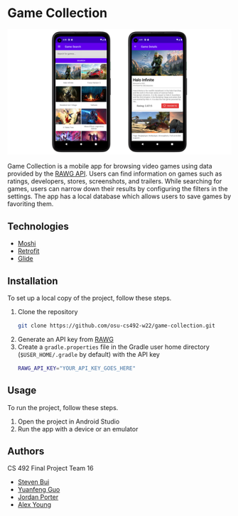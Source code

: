 <!-- PROJECT -->
# Game Collection

![Project Screenshot][project-screenshot]

Game Collection is a mobile app for browsing video games using data provided by the [RAWG API](https://rawg.io/apidocs). Users can find information on games such as ratings, developers, stores, screenshots, and trailers. While searching for games, users can narrow down their results by configuring the filters in the settings. The app has a local database which allows users to save games by favoriting them.



<!-- TECHNOLOGIES -->
## Technologies

* [Moshi](https://square.github.io/moshi/1.x/moshi/)
* [Retrofit](https://square.github.io/retrofit/)
* [Glide](https://bumptech.github.io/glide/)



<!-- INSTALLATION -->
## Installation

To set up a local copy of the project, follow these steps.

1. Clone the repository
   ```sh
   git clone https://github.com/osu-cs492-w22/game-collection.git
   ```
2. Generate an API key from [RAWG](https://rawg.io/apidocs)
3. Create a `gradle.properties` file in the Gradle user home directory (`$USER_HOME/.gradle` by default) with the API key
   ```sh
   RAWG_API_KEY="YOUR_API_KEY_GOES_HERE"
   ```



<!-- USAGE -->
## Usage

To run the project, follow these steps.

1. Open the project in Android Studio
2. Run the app with a device or an emulator



<!-- AUTHORS -->
## Authors

CS 492 Final Project Team 16

* [Steven Bui](https://github.com/buistvn)
* [Yuanfeng Guo](https://github.com/gyfgumeng)
* [Jordan Porter](https://github.com/4berry1)
* [Alex Young](https://github.com/axyoung)



<!-- LINKS & IMAGES -->
[project-screenshot]: /docs/game-collection.png
